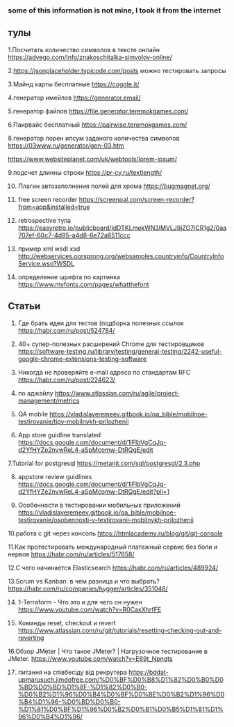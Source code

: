 ### some of this information is not mine, I took it from the internet

## тулы

1.Посчитать количество символов в тексте онлайн
https://advego.com/info/znakoschitalka-simvolov-online/

2.https://jsonplaceholder.typicode.com/posts можно тестировать запросы

3.Майнд карты бесплатные
https://coggle.it/

4.генератор имейлов
https://generator.email/

5.генератор файлов
https://file.generator.teremokgames.com/

6.Паирвайс бесплатный
https://pairwise.teremokgames.com/

8.генератор лорен ипсум заданого количества символов
https://03www.ru/generator/gen-03.htm

https://www.websiteplanet.com/uk/webtools/lorem-ipsum/

9.подсчет длинны строки
https://pr-cy.ru/textlength/

10. Плагин автозаполнения полей для хрома
https://bugmagnet.org/

11. free screen recorder
https://screenpal.com/screen-recorder?from=app&installed=true

12. retrospective тула
https://easyretro.io/publicboard/ldDTKLmekWN3lMVLJ9jZO7iCR1g2/0aa707ef-60c7-4d95-a4d8-6e72a8511ccc

13. пример xml wsdl xsd
http://webservices.oorsprong.org/websamples.countryinfo/CountryInfoService.wso?WSDL

14. определение шрифта по картинка
https://www.myfonts.com/pages/whatthefont

## Статьи

1. Где брать идеи для тестов (подборка полезных ссылок
https://habr.com/ru/post/524784/

2.  40+ супер-полезных расширений Chrome для тестировщиков
https://software-testing.ru/library/testing/general-testing/2242-useful-google-chrome-extensions-testing-software

3. Никогда не проверяйте e-mail адреса по стандартам RFC
https://habr.com/ru/post/224623/

4. по аджайлу
https://www.atlassian.com/ru/agile/project-management/metrics

5. QA mobile
https://vladislaveremeev.gitbook.io/qa_bible/mobilnoe-testirovanie/tipy-mobilnykh-prilozhenii

6. App store guidline translated
https://docs.google.com/document/d/1lFIbVgCqJq-d2YfHYZe2nvwReL4-aSpMcomw-DtRQgE/edit

7.Tutorial for postgresql
https://metanit.com/sql/postgresql/2.3.php

8. appstore review guidlines 
https://docs.google.com/document/d/1lFIbVgCqJq-d2YfHYZe2nvwReL4-aSpMcomw-DtRQgE/edit?pli=1

9. Особенности в тестировании мобильных приложений
https://vladislaveremeev.gitbook.io/qa_bible/mobilnoe-testirovanie/osobennosti-v-testirovanii-mobilnykh-prilozhenii

10.работа с git через консоль
https://htmlacademy.ru/blog/git/git-console

11.Как протестировать международный платежный сервис без боли и нервов
https://habr.com/ru/articles/517658/

12.С чего начинается Elasticsearch
https://habr.com/ru/articles/489924/

13.Scrum vs Kanban: в чем разница и что выбрать?
https://habr.com/ru/companies/hygger/articles/351048/

14. 1-Terraform - Что это и для чего он нужен
https://www.youtube.com/watch?v=R0CaxXhrfFE

15. Команды reset, checkout и revert
https://www.atlassian.com/ru/git/tutorials/resetting-checking-out-and-reverting

16.Обзор JMeter | Что такое JMeter? | Нагрузочное тестирование в JMeter.
https://www.youtube.com/watch?v=E69t_Npngts

17. питання на співбесіду від рекрутера
https://bddat-upmarusuch.jimdofree.com/%D0%BF%D0%B8%D1%82%D0%B0%D0%BD%D0%BD%D1%8F-%D1%82%D0%B0-%D0%B2%D1%96%D0%B4%D0%BF%D0%BE%D0%B2%D1%96%D0%B4%D1%96-%D0%BD%D0%B0-%D1%81%D0%BF%D1%96%D0%B2%D0%B1%D0%B5%D1%81%D1%96%D0%B4%D1%96/
